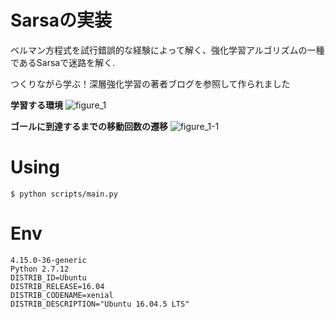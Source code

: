 # Sarsaの実装
ベルマン方程式を試行錯誤的な経験によって解く、強化学習アルゴリズムの一種であるSarsaで迷路を解く.

つくりながら学ぶ！深層強化学習の著者ブログを参照して作られました

**学習する環境**
![figure_1](https://user-images.githubusercontent.com/25472671/48691146-cdbcbe80-ec14-11e8-8067-39409bed9940.png)

**ゴールに到達するまでの移動回数の遷移**
![figure_1-1](https://user-images.githubusercontent.com/25472671/48691145-cdbcbe80-ec14-11e8-9514-295f01321beb.png)

# Using

```
$ python scripts/main.py
```

# Env

```
4.15.0-36-generic
Python 2.7.12
DISTRIB_ID=Ubuntu
DISTRIB_RELEASE=16.04
DISTRIB_CODENAME=xenial
DISTRIB_DESCRIPTION="Ubuntu 16.04.5 LTS"
```
